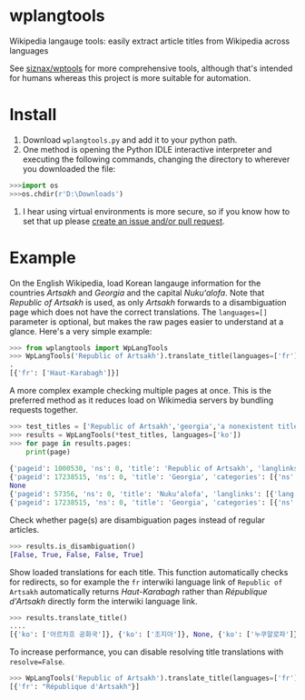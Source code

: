 # wplangtools
 Wikipedia langauge tools: easily extract article titles from Wikipedia across languages

See [siznax/wptools](https://github.com/siznax/wptools) for more comprehensive tools, although that's intended for humans whereas this project is more suitable for automation.

# Install

1. Download `wplangtools.py` and add it to your python path.
  1. One method is opening the Python IDLE interactive interpreter and executing the following commands, changing the directory to wherever you downloaded the file:
  ```python
  >>>import os
  >>>os.chdir(r'D:\Downloads')
  ```
  1. I hear using virtual environments is more secure, so if you know how to set that up please [create an issue and/or pull request](https://github.com/ukanuk/wplangtools/issues).
  
# Example

On the English Wikipedia, load Korean langauge information for the countries *Artsakh* and *Georgia* and the capital *Nukuʻalofa*. Note that *Republic of Artsakh* is used, as only *Artsakh* forwards to a disambiguation page which does not have the correct translations. The `languages=[]` parameter is optional, but makes the raw pages easier to understand at a glance. Here's a very simple example:

```python
>>> from wplangtools import WpLangTools
>>> WpLangTools('Republic of Artsakh').translate_title(languages=['fr'])
.
[{'fr': ['Haut-Karabagh']}]
```

A more complex example checking multiple pages at once. This is the preferred method as it reduces load on Wikimedia servers by bundling requests together.
```python
>>> test_titles = ['Republic of Artsakh','georgia','a nonexistent title','capital of tonga','georgia']
>>> results = WpLangTools(*test_titles, languages=['ko'])
>>> for page in results.pages:
	print(page)
	
{'pageid': 1000530, 'ns': 0, 'title': 'Republic of Artsakh', 'langlinks': [{'lang': 'ko', 'title': '아르차흐 공화국'}]}
{'pageid': 17238515, 'ns': 0, 'title': 'Georgia', 'categories': [{'ns': 14, 'title': 'Category:All disambiguation pages'}], 'langlinks': [{'lang': 'ko', 'title': '조지아'}]}
None
{'pageid': 57356, 'ns': 0, 'title': 'Nukuʻalofa', 'langlinks': [{'lang': 'ko', 'title': '누쿠알로파'}]}
{'pageid': 17238515, 'ns': 0, 'title': 'Georgia', 'categories': [{'ns': 14, 'title': 'Category:All disambiguation pages'}], 'langlinks': [{'lang': 'ko', 'title': '조지아'}]}
```

Check whether page(s) are disambiguation pages instead of regular articles.
```python
>>> results.is_disambiguation()
[False, True, False, False, True]
```

Show loaded translations for each title. This function automatically checks for redirects, so for example the `fr` interwiki language link of `Republic of Artsakh` automatically returns *Haut-Karabagh* rather than *République d'Artsakh* directly form the interwiki language link.
```python
>>> results.translate_title()
....
[{'ko': ['아르차흐 공화국']}, {'ko': ['조지아']}, None, {'ko': ['누쿠알로파']}, {'ko': ['조지아']}]
```

To increase performance, you can disable resolving title translations with `resolve=False`.
```python
>>> WpLangTools('Republic of Artsakh').translate_title(languages=['fr'], resolve=False)
[{'fr': "République d'Artsakh"}]
```